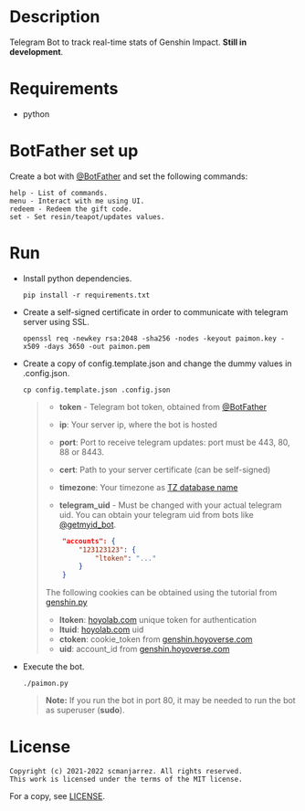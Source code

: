 # Description
Telegram Bot to track real-time stats of Genshin Impact. <b>Still in development</b>.

# Requirements
- python

# BotFather set up
Create a bot with [@BotFather](https://t.me/BotFather) and set the following commands:
```
help - List of commands.
menu - Interact with me using UI.
redeem - Redeem the gift code.
set - Set resin/teapot/updates values.
```

# Run
- Install python dependencies.

    `pip install -r requirements.txt`

- Create a self-signed certificate in order to communicate with telegram server
  using SSL.

    `openssl req -newkey rsa:2048 -sha256 -nodes -keyout paimon.key
    -x509 -days 3650 -out paimon.pem`

- Create a copy of config.template.json and change the dummy values in .config.json.

    `cp config.template.json .config.json`
    > - **token** - Telegram bot token, obtained from
    > [@BotFather](https://t.me/BotFather)
    >
    > - **ip**: Your server ip, where the bot is hosted
    >
    > - **port**: Port to receive telegram updates: port must be 443, 80, 88 or 8443.
    >
    > - **cert**: Path to your server certificate (can be self-signed)
    >
    > - **timezone**: Your timezone as
    > [TZ database name](https://en.wikipedia.org/wiki/List_of_tz_database_time_zones#List)
    >
    > - **telegram\_uid** - Must be changed with your actual telegram uid.
    > You can obtain your telegram uid from bots like
    > [@getmyid\_bot](https://t.me/getmyid_bot).
    >
    > ```json
    >     "accounts": {
    >         "123123123": {
    >             "ltoken": "..."
    >         }
    >     }
    > ```
    > The following cookies can be obtained using the tutorial from
    > [genshin.py](https://thesadru.github.io/genshin.py/authentication/)
    > - **ltoken**: [hoyolab.com](https://www.hoyolab.com/genshin) unique token for authentication
    > - **ltuid**: [hoyolab.com](https://www.hoyolab.com/genshin) uid
    > - **ctoken**: cookie_token from [genshin.hoyoverse.com](https://genshin.hoyoverse.com/en/gift)
    > - **uid**: account_id from [genshin.hoyoverse.com](https://genshin.hoyoverse.com/en/gift)


- Execute the bot.

    `./paimon.py`
    > **Note:** If you run the bot in port 80, it may be needed to run the bot as
    > superuser (**sudo**).

# License
    Copyright (c) 2021-2022 scmanjarrez. All rights reserved.
    This work is licensed under the terms of the MIT license.

For a copy, see
[LICENSE](LICENSE).

